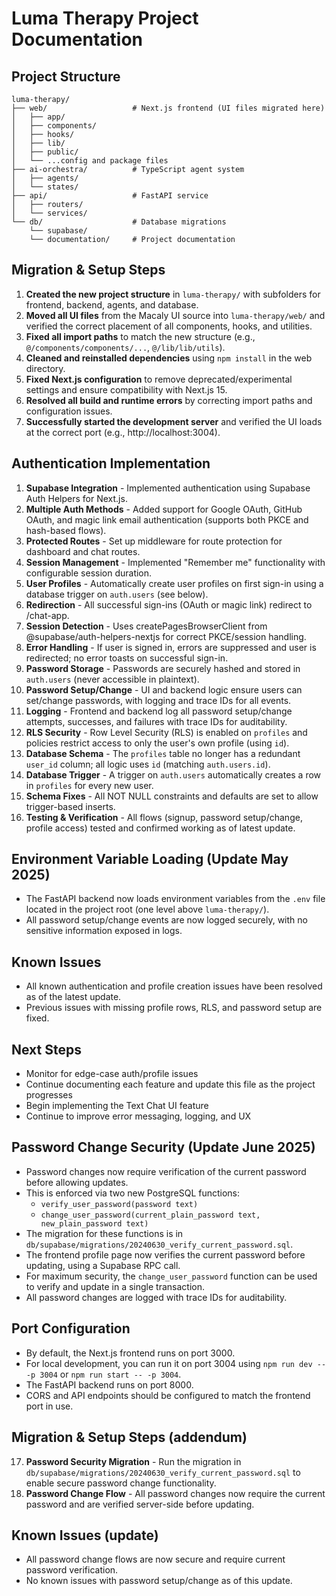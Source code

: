 # Luma Therapy Project Documentation

## Project Structure

```
luma-therapy/
├── web/                   # Next.js frontend (UI files migrated here)
│   ├── app/
│   ├── components/
│   ├── hooks/
│   ├── lib/
│   ├── public/
│   └── ...config and package files
├── ai-orchestra/          # TypeScript agent system
│   ├── agents/
│   └── states/
├── api/                   # FastAPI service
│   ├── routers/
│   └── services/
└── db/                    # Database migrations
    └── supabase/
    └── documentation/     # Project documentation
```

## Migration & Setup Steps

1. **Created the new project structure** in `luma-therapy/` with subfolders for frontend, backend, agents, and database.
2. **Moved all UI files** from the Macaly UI source into `luma-therapy/web/` and verified the correct placement of all components, hooks, and utilities.
3. **Fixed all import paths** to match the new structure (e.g., `@/components/components/...`, `@/lib/lib/utils`).
4. **Cleaned and reinstalled dependencies** using `npm install` in the web directory.
5. **Fixed Next.js configuration** to remove deprecated/experimental settings and ensure compatibility with Next.js 15.
6. **Resolved all build and runtime errors** by correcting import paths and configuration issues.
7. **Successfully started the development server** and verified the UI loads at the correct port (e.g., http://localhost:3004).

## Authentication Implementation

1. **Supabase Integration** - Implemented authentication using Supabase Auth Helpers for Next.js.
2. **Multiple Auth Methods** - Added support for Google OAuth, GitHub OAuth, and magic link email authentication (supports both PKCE and hash-based flows).
3. **Protected Routes** - Set up middleware for route protection for dashboard and chat routes.
4. **Session Management** - Implemented "Remember me" functionality with configurable session duration.
5. **User Profiles** - Automatically create user profiles on first sign-in using a database trigger on `auth.users` (see below).
6. **Redirection** - All successful sign-ins (OAuth or magic link) redirect to /chat-app.
7. **Session Detection** - Uses createPagesBrowserClient from @supabase/auth-helpers-nextjs for correct PKCE/session handling.
8. **Error Handling** - If user is signed in, errors are suppressed and user is redirected; no error toasts on successful sign-in.
9. **Password Storage** - Passwords are securely hashed and stored in `auth.users` (never accessible in plaintext).
10. **Password Setup/Change** - UI and backend logic ensure users can set/change passwords, with logging and trace IDs for all events.
11. **Logging** - Frontend and backend log all password setup/change attempts, successes, and failures with trace IDs for auditability.
12. **RLS Security** - Row Level Security (RLS) is enabled on `profiles` and policies restrict access to only the user's own profile (using `id`).
13. **Database Schema** - The `profiles` table no longer has a redundant `user_id` column; all logic uses `id` (matching `auth.users.id`).
14. **Database Trigger** - A trigger on `auth.users` automatically creates a row in `profiles` for every new user.
15. **Schema Fixes** - All NOT NULL constraints and defaults are set to allow trigger-based inserts.
16. **Testing & Verification** - All flows (signup, password setup/change, profile access) tested and confirmed working as of latest update.

## Environment Variable Loading (Update May 2025)

- The FastAPI backend now loads environment variables from the `.env` file located in the project root (one level above `luma-therapy/`).
- All password setup/change events are now logged securely, with no sensitive information exposed in logs.

## Known Issues

- All known authentication and profile creation issues have been resolved as of the latest update.
- Previous issues with missing profile rows, RLS, and password setup are fixed.

## Next Steps
- Monitor for edge-case auth/profile issues
- Continue documenting each feature and update this file as the project progresses
- Begin implementing the Text Chat UI feature
- Continue to improve error messaging, logging, and UX 

## Password Change Security (Update June 2025)

- Password changes now require verification of the current password before allowing updates.
- This is enforced via two new PostgreSQL functions:
  - `verify_user_password(password text)`
  - `change_user_password(current_plain_password text, new_plain_password text)`
- The migration for these functions is in `db/supabase/migrations/20240630_verify_current_password.sql`.
- The frontend profile page now verifies the current password before updating, using a Supabase RPC call.
- For maximum security, the `change_user_password` function can be used to verify and update in a single transaction.
- All password changes are logged with trace IDs for auditability.

## Port Configuration

- By default, the Next.js frontend runs on port 3000.
- For local development, you can run it on port 3004 using `npm run dev -- -p 3004` or `npm run start -- -p 3004`.
- The FastAPI backend runs on port 8000.
- CORS and API endpoints should be configured to match the frontend port in use.

## Migration & Setup Steps (addendum)

17. **Password Security Migration** - Run the migration in `db/supabase/migrations/20240630_verify_current_password.sql` to enable secure password change functionality.
18. **Password Change Flow** - All password changes now require the current password and are verified server-side before updating.

## Known Issues (update)
- All password change flows are now secure and require current password verification.
- No known issues with password setup/change as of this update. 